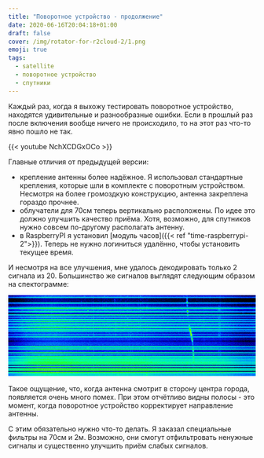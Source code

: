 ```yaml
---
title: "Поворотное устройство - продолжение"
date: 2020-06-16T20:04:18+01:00
draft: false
cover: /img/rotator-for-r2cloud-2/1.png
emoji: true
tags:
  - satellite
  - поворотное устройство
  - спутники
---
```


Каждый раз, когда я выхожу тестировать поворотное устройство, находятся удивительные и разнообразные ошибки. Если в прошлый раз после включения вообще ничего не происходило, то на этот раз что-то явно пошло не так.

{{< youtube NchXCDGxOCo >}}

Главные отличия от предыдущей версии:

* крепление антенны более надёжное. Я использовал стандартные крепления, которые шли в комплекте с поворотным устройством. Несмотря на более громоздкую конструкцию, антенна закреплена гораздо прочнее.
* облучатели для 70см теперь вертикально расположены. По идее это должно улучшить качество приёма. Хотя, возможно, для спутников нужно совсем по-другому располагать антенну.
* в RaspberryPI я установил [модуль часов]({{< ref "time-raspberrypi-2">}}). Теперь не нужно логиниться удалённо, чтобы установить текущее время.

И несмотря на все улучшения, мне удалось декодировать только 2 сигнала из 20. Большинство же сигналов выглядят следующим образом на спектограмме:

![](/img/rotator-for-r2cloud-2/1.png)

Такое ощущение, что, когда антенна смотрит в сторону центра города, появляется очень много помех. При этом отчётливо видны полосы - это момент, когда поворотное устройство корректирует направление антенны.

С этим обязательно нужно что-то делать. Я заказал специальные фильтры на 70см и 2м. Возможно, они смогут  отфильтровать ненужные сигналы и существенно улучшить приём слабых сигналов.